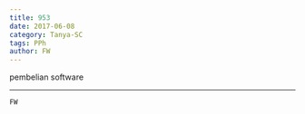 ```yaml
---
title: 953
date: 2017-06-08
category: Tanya-SC
tags: PPh
author: FW
---
```


pembelian software

---



`FW`
